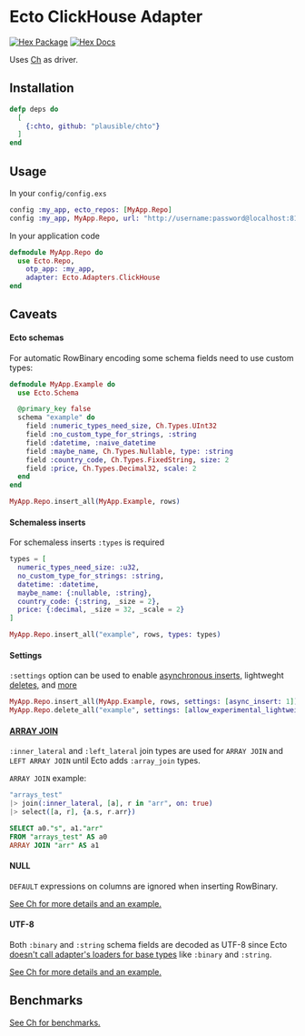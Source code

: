 # Ecto ClickHouse Adapter

[![Hex Package](https://img.shields.io/hexpm/v/chto.svg)](https://hex.pm/packages/chto)
[![Hex Docs](https://img.shields.io/badge/hex-docs-blue.svg)](https://hexdocs.pm/chto)

Uses [Ch](https://github.com/plausible/ch) as driver.

## Installation

```elixir
defp deps do
  [
    {:chto, github: "plausible/chto"}
  ]
end
```

## Usage

In your `config/config.exs`

```elixir
config :my_app, ecto_repos: [MyApp.Repo]
config :my_app, MyApp.Repo, url: "http://username:password@localhost:8123/database"
```

In your application code

```elixir
defmodule MyApp.Repo do
  use Ecto.Repo,
    otp_app: :my_app,
    adapter: Ecto.Adapters.ClickHouse
end
```

## Caveats

#### Ecto schemas

For automatic RowBinary encoding some schema fields need to use custom types:

```elixir
defmodule MyApp.Example do
  use Ecto.Schema

  @primary_key false
  schema "example" do
    field :numeric_types_need_size, Ch.Types.UInt32
    field :no_custom_type_for_strings, :string
    field :datetime, :naive_datetime
    field :maybe_name, Ch.Types.Nullable, type: :string
    field :country_code, Ch.Types.FixedString, size: 2
    field :price, Ch.Types.Decimal32, scale: 2
  end
end

MyApp.Repo.insert_all(MyApp.Example, rows)
```

#### Schemaless inserts

For schemaless inserts `:types` is required

```elixir
types = [
  numeric_types_need_size: :u32,
  no_custom_type_for_strings: :string,
  datetime: :datetime,
  maybe_name: {:nullable, :string},
  country_code: {:string, _size = 2},
  price: {:decimal, _size = 32, _scale = 2}
]

MyApp.Repo.insert_all("example", rows, types: types)
```

#### Settings

`:settings` option can be used to enable [asynchronous inserts,](https://clickhouse.com/docs/en/optimize/asynchronous-inserts) lightweght [deletes,](https://clickhouse.com/docs/en/guides/developer/lightweght-delete) and [more](https://clickhouse.com/docs/en/operations/settings/settings)

```elixir
MyApp.Repo.insert_all(MyApp.Example, rows, settings: [async_insert: 1])
MyApp.Repo.delete_all("example", settings: [allow_experimental_lightweight_delete: 1])
```

#### [ARRAY JOIN](https://clickhouse.com/docs/en/sql-reference/statements/select/array-join)

`:inner_lateral` and `:left_lateral` join types are used for `ARRAY JOIN` and `LEFT ARRAY JOIN` until Ecto adds `:array_join` types.

`ARRAY JOIN` example:

```elixir
"arrays_test"
|> join(:inner_lateral, [a], r in "arr", on: true)
|> select([a, r], {a.s, r.arr})
```

```sql
SELECT a0."s", a1."arr"
FROM "arrays_test" AS a0
ARRAY JOIN "arr" AS a1
```

#### NULL

`DEFAULT` expressions on columns are ignored when inserting RowBinary.

[See Ch for more details and an example.](https://github.com/plausible/ch#null-in-rowbinary)

#### UTF-8

Both `:binary` and `:string` schema fields are decoded as UTF-8 since Ecto [doesn't call adapter's loaders for base types](https://github.com/elixir-ecto/ecto/blob/b5682bbd2123d32760af664cc3f91c5d8174ef74/lib/ecto/type.ex#L891-L897) like `:binary` and `:string`.

[See Ch for more details and an example.](https://github.com/plausible/ch#utf-8-in-rowbinary)

## Benchmarks

[See Ch for benchmarks.](https://github.com/plausible/ch#benchmarks)
